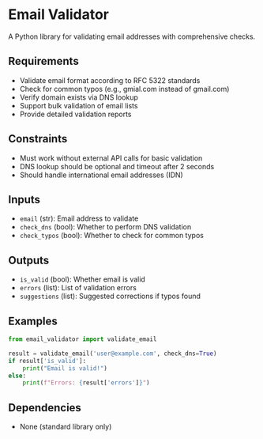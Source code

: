 # Email Validator

A Python library for validating email addresses with comprehensive checks.

## Requirements

- Validate email format according to RFC 5322 standards
- Check for common typos (e.g., gmial.com instead of gmail.com)
- Verify domain exists via DNS lookup
- Support bulk validation of email lists
- Provide detailed validation reports

## Constraints

- Must work without external API calls for basic validation
- DNS lookup should be optional and timeout after 2 seconds
- Should handle international email addresses (IDN)

## Inputs

- `email` (str): Email address to validate
- `check_dns` (bool): Whether to perform DNS validation
- `check_typos` (bool): Whether to check for common typos

## Outputs

- `is_valid` (bool): Whether email is valid
- `errors` (list): List of validation errors
- `suggestions` (list): Suggested corrections if typos found

## Examples

```python
from email_validator import validate_email

result = validate_email('user@example.com', check_dns=True)
if result['is_valid']:
    print("Email is valid!")
else:
    print(f"Errors: {result['errors']}")
```

## Dependencies

- None (standard library only)
